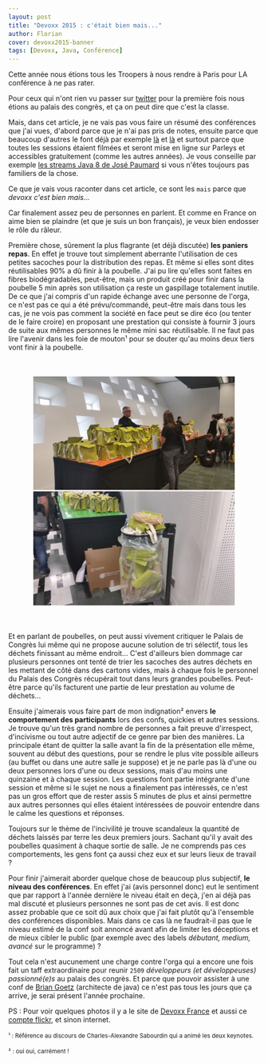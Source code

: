 ```yaml
---
layout: post
title: "Devoxx 2015 : c'était bien mais..."
author: Florian
cover: devoxx2015-banner
tags: [Devoxx, Java, Conférence]
---
```


Cette année nous étions tous les Troopers à nous rendre à Paris pour LA conférence à ne pas rater.

Pour ceux qui n'ont rien vu passer sur [twitter](https://twitter.com/search?q=%23DevoxxFR&src=tyah) pour la première fois nous étions au palais des congrès, et ça on peut dire que c'est la classe.

<!-- break -->

Mais, dans cet article, je ne vais pas vous faire un résumé des conférences que j'ai vues, d'abord parce que je n'ai pas pris de notes, 
ensuite parce que beaucoup d'autres le font déjà par exemple [là](http://agileek.github.io/) et [là](http://javamind-fr.blogspot.fr/) et surtout parce que toutes les sessions étaient filmées et 
seront mise en ligne sur Parleys et accessibles gratuitement (comme les autres années). 
Je vous conseille par exemple [les streams Java 8 de José Paumard](https://www.parleys.com/tutorial/java-8-streams-collectors-patterns-performances-parallelisation) 
si vous n'êtes toujours pas familiers de la chose.

Ce que je vais vous raconter dans cet article, ce sont les `mais` parce que _devoxx c'est bien mais..._ 

Car finalement assez peu de personnes en parlent. Et comme en France on aime bien se plaindre (et que je suis un bon français), je veux  bien endosser le rôle du râleur.

Première chose, sûrement la plus flagrante (et déjà discutée) __les paniers repas__. 
En effet je trouve tout simplement aberrante l'utilisation de ces petites sacoches pour la distribution des repas. 
Et même si elles sont dites réutilisables 90% a dû finir à la poubelle. 
J'ai pu lire qu'elles sont faites en fibres biodégradables, peut-être, mais un produit créé pour finir dans la poubelle 5 min après son utilisation ça reste un gaspillage totalement inutile. 
De ce que j'ai compris d'un rapide échange avec une personne de l'orga, ce n'est pas ce qui a été prévu/commandé, peut-être mais dans tous les cas, 
je ne vois pas comment la société en face peut se dire éco (ou tenter de le faire croire) en proposant une prestation qui consiste à fournir 3 jours de suite aux mêmes personnes le même mini sac réutilisable. 
Il ne faut pas lire l'avenir dans les foie de mouton¹ pour se douter qu'au moins deux tiers vont finir à la poubelle.

<div style="text-align:center;margin:50px">
  <a href="/images/postDevoxx2015/devoxx2015_1.jpg" data-lightbox="group-2" title="Les sac pour les sandwichs..." class="inlineBoxes">
    <img class="medium" src="/images/postDevoxx2015/devoxx2015_1.jpg" alt="Les sac pour les sandwichs..."/>
  </a>
  <a href="/images/postDevoxx2015/devoxx2015_2.jpg" data-lightbox="group-2" title="... qui finissent à la poubelle" class="inlineBoxes">
    <img class="medium" src="/images/postDevoxx2015/devoxx2015_2.jpg" alt="... qui finissent à la poubelle"/>
  </a>
</div>

Et en parlant de poubelles, on peut aussi vivement critiquer le Palais de Congrès lui même qui ne propose aucune solution de tri sélectif, tous les déchets finissant au même endroit...
C'est d'ailleurs bien dommage car plusieurs personnes ont tenté de trier les sacoches des autres déchets en les mettant de côté dans des cartons vides, mais à chaque fois le personnel du Palais des Congrès récupérait tout dans leurs grandes poubelles. Peut-être parce qu'ils facturent une partie de leur prestation au volume de déchets...


Ensuite j'aimerais vous faire part de mon indignation² envers __le comportement des participants__ lors des confs, quickies et autres sessions. 
Je trouve qu'un très grand nombre de personnes a fait preuve d'irrespect, d'incivisme ou tout autre adjectif de ce genre par bien des manières. 
La principale étant de quitter la salle avant la fin de la présentation elle même, souvent au début des questions, pour se rendre le plus vite possible ailleurs (au buffet ou dans une autre salle je suppose) 
et je ne parle pas là d'une ou deux personnes lors d'une ou deux sessions, mais d'au moins une quinzaine et à chaque session. Les questions font partie intégrante d'une session et même si le sujet ne nous a finalement pas intéressés, ce n'est pas un gros effort que de rester assis 5 minutes de plus et ainsi permettre aux autres personnes qui elles étaient intéressées de pouvoir entendre dans le calme les questions et réponses.

Toujours sur le thème de l'incivilité je trouve scandaleux la quantité de déchets laissés par terre les deux premiers jours. Sachant qu'il y avait des poubelles quasiment à chaque sortie de salle. Je ne comprends pas ces comportements, les gens font ça aussi chez eux et sur leurs lieux de travail ?

Pour finir j'aimerait aborder quelque chose de beaucoup plus subjectif, __le niveau des conférences__. En effet j'ai (avis personnel donc) 
eut le sentiment que par rapport à l'année dernière le niveau était en deçà, j'en ai déjà pas mal discuté et plusieurs personnes ne sont pas de cet avis. 
Il est donc assez probable que ce soit dû aux choix que j'ai fait plutôt qu'à l'ensemble des conférences disponibles. 
Mais dans ce cas là ne faudrait-il pas que le niveau estimé de la conf soit annoncé avant afin de limiter les déceptions et de mieux cibler le public (par exemple avec des labels _débutant, medium, avancé_ sur le programme) ?


Tout cela n'est aucunement une charge contre l'orga qui a encore une fois fait un taff extraordinaire pour reunir `2509` _développeurs (et développeuses) passionné(e)s_ au palais des congrès. 
Et parce que pouvoir assister à une conf de [Brian Goetz](https://twitter.com/briangoetz) (architecte de java) ce n'est pas tous les jours que ça arrive, je serai présent l'année prochaine. 


PS : Pour voir quelques photos il y a le site de [Devoxx France](http://www.devoxx.fr/2015/04/devoxx-france-2015-en-images/) et aussi ce [compte flickr](https://m.flickr.com/#/photos/123583479@N03/sets/72157651881953421), et sinon internet.


<small>¹ : Référence au discours de Charles-Alexandre Sabourdin qui a animé les deux keynotes.</small>

<small>² : oui oui, carrément !</small> 
